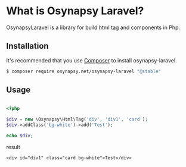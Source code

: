 # What is Osynapsy Laravel? #
OsynapsyLaravel is a library for build html tag and components in Php.

## Installation ##
It's recommended that you use [Composer](https://getcomposer.org/) to install osynapsy-laravel.

```bash
$ composer require osynapsy.net/osynapsy-laravel "@stable"
```

## Usage
```php

<?php

$div = new \Osynapsy\Html\Tag('div', 'div1', 'card');
$div->addClass('bg-white')->add('Test');

echo $div;

```

result

```text
<div id="div1" class="card bg-white">Test</div>
```